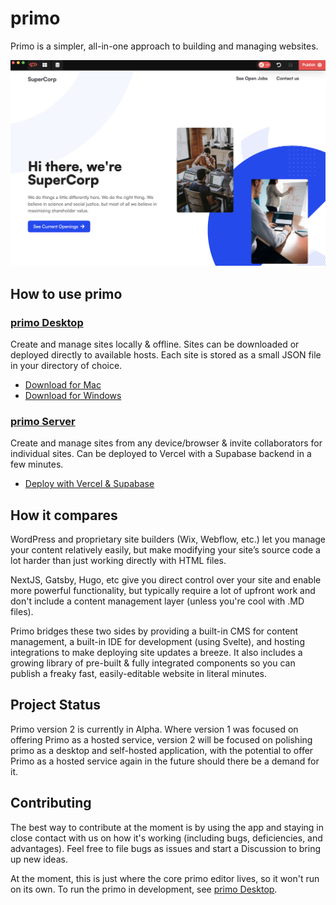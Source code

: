 # primo

Primo is a simpler, all-in-one approach to building and managing websites. 

![screenshot](./screenshot.png)

## How to use primo

### [primo Desktop](https://github.com/primo-af/primo-desktop)
Create and manage sites locally & offline. Sites can be downloaded or deployed directly to available hosts. Each site is stored as a small JSON file in your directory of choice. 
* [Download for Mac](https://github.com/primo-af/primo-desktop/releases/download/v0.1.1/primo-darwin-x64-1.0.0.zip)
* [Download for Windows](https://github.com/primo-af/primo-desktop/releases/download/v0.1.0-alpha-windows/primo.exe)

### [primo Server](https://github.com/primo-af/primo-server)
Create and manage sites from any device/browser & invite collaborators for individual sites. Can be deployed to Vercel with a Supabase backend in a few minutes.
* [Deploy with Vercel & Supabase](https://github.com/primo-af/primo-server#setup)

## How it compares

WordPress and proprietary site builders (Wix, Webflow, etc.) let you manage your content relatively easily, but make modifying your site’s source code a lot harder than just working directly with HTML files.

NextJS, Gatsby, Hugo, etc give you direct control over your site and enable more powerful functionality, but typically require a lot of upfront work and don't include a content management layer (unless you're cool with .MD files). 

Primo bridges these two sides by providing a built-in CMS for content management, a built-in IDE for development (using Svelte), and hosting integrations to make deploying site updates a breeze. It also includes a growing library of pre-built & fully integrated components so you can publish a freaky fast, easily-editable website in literal minutes. 

## Project Status

Primo version 2 is currently in Alpha. Where version 1 was focused on offering Primo as a hosted service, version 2 will be focused on polishing primo as a desktop and self-hosted application, with the potential to offer Primo as a hosted service again in the future should there be a demand for it.

## Contributing

The best way to contribute at the moment is by using the app and staying in close contact with us on how it's working (including bugs, deficiencies, and advantages). Feel free to file bugs as issues and start a Discussion to bring up new ideas. 

At the moment, this is just where the core primo editor lives, so it won't run on its own. To run the primo in development, see [primo Desktop](https://github.com/primo-af/primo-desktop). 
